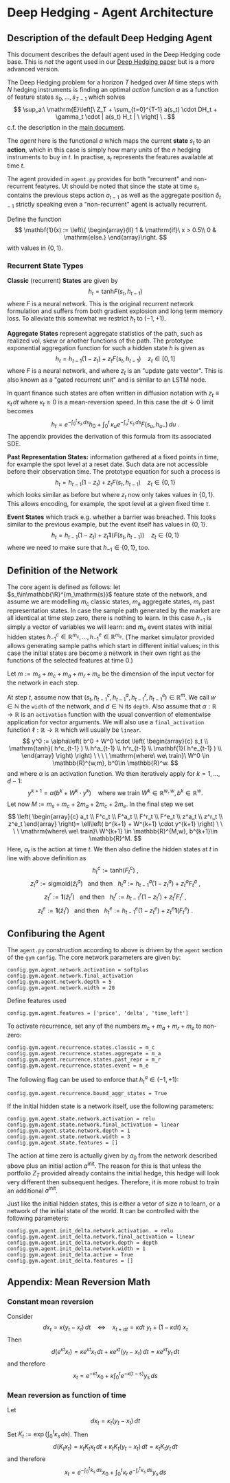 # Deep Hedging - Agent Architecture
## Description of the default Deep Hedging Agent 

This document describes the default agent used in the Deep Hedging code base. This is _not_ the agent used in our [Deep Hedging paper](https://papers.ssrn.com/sol3/papers.cfm?abstract_id=3120710) but is a more advanced version. 

The Deep Hedging problem for a horizon $T$ hedged over $M$ time steps with $N$ hedging instruments is finding an optimal *action* function $a$ as a function of feature states $s_0,\ldots,s_{T-1}$ which solves
$$
 \sup_a:\ \mathrm{E}\left[\ 
    Z_T + \sum_{t=0}^{T-1} a(s_t) \cdot DH_t + \gamma_t \cdot | a(s_t) H_t |
 \ \right] \ .
$$ c.f. the description in the [main document](README.md).

The _agent_ here is the functional $a$ which maps the current **state** $s_t$ to an **action**, which in this case is simply how many units of the $n$ hedging instruments to buy in $t$. In practise, $s_t$ represents the features available at time $t$.  

The agent provided in ``agent.py`` provides for both "recurrent" and non-recurrent featyres. Ut should be noted that since the state at time $s_t$ contains the previous steps action $a_{t-1}$ as well as the aggregate position $\delta_{t-1}$ strictly speaking even a "non-recurrent" agent is actually recurrent.

Define the function
$$
    \mathbf{1}(x) := \left\{ \begin{array}{ll} 1 & \mathrm{if}\ x > 0.5\\
                                    0 & \mathrm{else.} 
                                    \end{array}\right.
$$ with values in $\{0,1\}$.

### Recurrent State Types

**Classic** (recurrent) **States** are given by
$$
   h_t = \mathrm{tanh} F(s_t, h_{t-1}) 
$$
where $F$ is a neural network. This is the original recurrent network formulation and suffers from both gradient explosion and long term memory loss. To alleviate this somewhat we restrict $h_t$ to $(-1,+1)$.

**Aggregate States** represent aggregate statistics of the path, such as realized vol, skew or another functions of the path. The prototype exponential aggregation function for such a hidden state $h$ is given as 
$$
   h_t = h_{t-1} (1 - z_t ) + z_t F(s_t, h_{t-1})  \ \ \ \ z_t \in [0,1]
$$ 
where $F$ is a neural network, and where $z_t$ is an "update gate vector". This is also known as a "gated recurrent unit" and is similar to an LSTM node. 

In quant finance such states are often written in diffusion notation with $z_t \equiv \kappa_t\, dt$ where $\kappa_t\geq 0$ is a mean-reversion speed. In this case the $dt\downarrow 0$ limit becomes
$$
    h_t = e^{-\int_0^t\! \kappa_s\,ds} h_0 + \int_0^t\!\! \kappa_u e^{-\int_u^t\! \kappa_s\,ds} F(s_u,h_{u-})\,du \ .
$$ The appendix provides the derivation of this formula from its associated SDE.

**Past Representation States:** information gathered at a fixed points in time, for example the spot level at a reset date. Such data are not accessible before their observation time.
The prototype equation for such a process is
$$
 h_t = h_{t-1} (1 - z_t ) + z_t F(s_t, h_{t-1}) \ \ \ \ z_t \in \{0,1\}
 $$ which looks similar as before but where $z_t$ now only takes values in $\{0,1\}$. This allows encoding, for example, the spot level at a given fixed time $\tau$.

**Event States** which track e.g. whether a barrier was breached. This looks similar to the previous example, but the event itself has values in $\{0,1\}$.
$$
 h_t = h_{t-1} (1 - z_t ) + z_t \mathbf{1}\!\Big(  F(s_t, h_{t-1}) \Big)  \ \ \ \ z_t \in \{0,1\}
 $$  where we need to make sure that $h_{-1}\in\{0,1\}$, too. 

## Definition of the Network

The core agent is defined as follows: let $s_t\in\mathbb{\R}^{m_\mathrm{s}}$ feature state of the network, and assume we are modelling $m_\mathrm{c}$ classic states, $m_\mathrm{a}$ aggregate states, $m_\mathrm{r}$ past representation states. In case the sample path generated by the market are all identical at time step zero, there is nothing to learn. In this case $h_{-1}$ is simply a vector of variables we will learn: and $m_\mathrm{e}$ event states with initial hidden states $h^c_{-1}\in\mathbb{R}^{m_c},\ldots,h^e_{-1}\in\mathbb{R}^{m_e}$. (The market simulator provided allows generating sample paths which start in different initial values; in this case the initial states are become a network in their own right as the functions of the selected features at time $0$.)

Let $m:=m_s+m_c+m_a+m_r+m_e$ be the dimension of the input vector for the network in each step.

At step $t$, assume now that $(s_t,h^c_{t-1},h^a_{t-1},h^r_{t-1},h^e_{t-1})\in \mathbb{R}^m$.
We call $w\in\mathbb{N}$ the `width` of the network, and $d\in\mathbb{N}$ its `depth`. Also assume that $\alpha:\mathbb{R}\rightarrow \mathbb{R}$ is an `activation` function with the usual convention of elementwise application for vector arguments. We will also use a `final_activation` function $\ell:\mathbb{R}\rightarrow\mathbb{R}$ which will usually be `linear`.
$$
    y^0 := \alpha\left( b^0 + W^0 \cdot \left( \begin{array}{c}
                s_t \\
                \mathrm{tanh}( h^c_{t-1} ) \\
                h^a_{t-1} \\
                h^r_{t-1} \\
                \mathbf{1}( h^e_{t-1} ) \\
            \end{array}
    \right) \right) \ \ \ \ \mathrm{where\ we\ train}\ W^0 \in \mathbb{R}^{w,m}, b^0\in \mathbb{R}^w.
$$
and where $\alpha$ is an activation function. We then iteratively apply for $k=1,\ldots,d-1$:
$$
    y^{k+1} = \alpha\left( b^k + W^k \cdot y^k
    \right) \ \ \ \ \mathrm{where\ we\ train}\ W^k \in \mathbb{R}^{w,w}, b^k\in \mathbb{R}^w.
$$
Let now $M:=m_s+m_c+2m_a+2m_c+2m_e$.
In the final step we set
$$
    \left(
            \begin{array}{c}
                a_t \\
                F^c_t \\
                F^a_t \\
                F^r_t \\
                F^e_t \\
                z^a_t \\
                z^r_t \\
                z^e_t 
            \end{array}  
    \right)= \ell\left( b^{k+1} + W^{k+1} \cdot y^{k+1}
    \right) \ \ \ \ \mathrm{where\ we\ train}\ W^{k+1} \in \mathbb{R}^{M,w}, b^{k+1}\in \mathbb{R}^M.
$$
Here, $a_t$ is the action at time $t$. We then also define the hidden states at $t$ in line with above definition as
$$
    h^c_t := \mathrm{tanh}( F^c_t ) \ ,
$$
$$
    z^a_t := \mathrm{sigmoid}( \hat z^a_t ) \ \ \ \mathrm{and\ then} \ \ \ 
    h^a_t := h^a_{t-1} (1 - z^a_t) + z^a_t F^a_t\ ,
$$
$$
    z^r_t := \mathbf{1}( \hat z^r_t ) \ \ \ \mathrm{and\ then} \ \ \ 
    h^r_t := h^r_{t-1} (1 - z^r_t) + z^r_t F^r_t\ , 
$$
$$
    z^e_t := \mathbf{1}( \hat z^r_t ) \ \ \ \mathrm{and\ then} \ \ \ 
    h^e_t := h^e_{t-1} (1 - z^e_t) + z^e_t \mathbf{1}( F^e_t ) \ .
$$

## Confiburing the Agent

The `agent.py` construction according to above is driven by the `agent` section of the `gym` `config`. The core network parameters are given by:

    config.gym.agent.network.activation = softplus
    config.gym.agent.network.final_activation
    config.gym.agent.network.depth = 5
    config.gym.agent.network.width = 20 

Define features used

    config.gym.agent.features = ['price', 'delta', 'time_left']

To activate recurrence, set any of the numbers $m_c+m_a+m_r+m_e$ to non-zero:

    config.gym.agent.recurrence.states.classic = m_c
    config.gym.agent.recurrence.states.aggregate = m_a
    config.gym.agent.recurrence.states.past_repr = m_r
    config.gym.agent.recurrence.states.event = m_e

The following flag can be used to enforce that $h_t^a \in (-1,+1)$:

    config.gym.agent.recurrence.bound_aggr_states = True

If the initial hidden state is a network itself, use the following parameters:

    config.gym.agent.state.network.activation = relu
    config.gym.agent.state.network.final_activation = linear
    config.gym.agent.state.network.depth = 1
    config.gym.agent.state.network.width = 3
    config.gym.agent.state.features = []

The action at time zero is actually given by $a_0$ from the network described above plus an initial action $a^\mathrm{init}$. The reason for this is that unless the portfolio $Z_T$ provided already contains the initial hedge, this hedge will look very different then subsequent hedges. Therefore, it is more robust to train an additional $a^\mathrm{init}$. 

Just like the initial hidden states, this is either a vetor of size $n$ to learn, or a network of the initial state of the world. It can be controlled with the following parameters:

    config.gym.agent.init_delta.network.activation. = relu 
    config.gym.agent.init_delta.network.final_activation = linear
    config.gym.agent.init_delta.network.depth = depth
    config.gym.agent.init_delta.network.width = 1
    config.gym.agent.init_delta.active = True
    config.gym.agent.init_delta.features = []



## Appendix: Mean Reversion Math

### Constant mean reversion
Consider
$$
    dx_t = \kappa (y_t - x_t)\,dt
    \ \ \ \ \Leftrightarrow \ \ \ \
    x_{t+dt} = \kappa dt\ y_t + (1 - \kappa dt )\ x_t
$$ Then
$$
    d\left( e^{\kappa t} x_t \right)
        = \kappa e^{\kappa t} x_t\,dt +
        \kappa e^{\kappa t}(y_t - x_t)\,dt = \kappa e^{\kappa t}y_t\,dt
$$ and therefore
$$
    x_t = e^{-\kappa t} x_0 + \kappa \int_0^t e^{-\kappa(t-s)} y_s\,ds
$$
### Mean reversion as function of time

Let
$$
dx_t = \kappa_t (y_t - x_t)\,dt
$$ Set $K_t:=\exp(\int_0^t \kappa_s\,ds)$. Then
$$
    d\left( K_t x_t \right)
        = \kappa_t K_t x_t\,dt +
        \kappa_t K_t (y_t - x_t)\,dt = \kappa_t K_t y_t\,dt
$$ and therefore
$$
    x_t = e^{-\int_0^t\! k_s\,ds} x_0
        + \int_0^t\! \kappa_r\,e^{-\int_r^t\!\kappa_s\,ds } y_s\,ds
$$